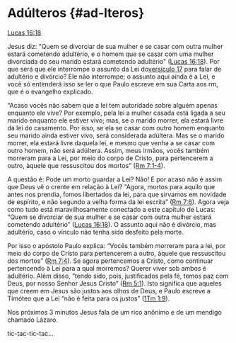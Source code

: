 # **Adúlteros** {#ad-lteros}

[Lucas 16:18](http://bibliaonline.com.br/acf/lc/16/18)

Jesus diz: &quot;Quem se divorciar de sua mulher e se casar com outra mulher estará cometendo adultério, e o homem que se casar com uma mulher divorciada do seu marido estará cometendo adultério&quot; ([Lucas 16:18](http://bibliaonline.com.br/acf/lc/16/18)). Por que será que ele interrompe o assunto da Lei do[versículo 17](http://bibliaonline.com.br/acf/lc/16/17) para falar de adultério e divórcio? Ele não interrompe; o assunto aqui ainda é a Lei, e você só entenderá isso se ler o que Paulo escreve em sua Carta aos rm, que é o evangelho explicado.

“Acaso vocês não sabem que a lei tem autoridade sobre alguém apenas enquanto ele vive? Por exemplo, pela lei a mulher casada está ligada a seu marido enquanto ele estiver vivo; mas, se o marido morrer, ela estará livre da lei do casamento. Por isso, se ela se casar com outro homem enquanto seu marido ainda estiver vivo, será considerada adúltera. Mas se o marido morrer, ela estará livre daquela lei, e mesmo que venha a se casar com outro homem, não será adúltera. Assim, meus irmãos, vocês também morreram para a Lei, por meio do corpo de Cristo, para pertencerem a outro, àquele que ressuscitou dos mortos” ([Rm 7:1-4](http://bibliaonline.com.br/acf/rm/7/1-4)).

A questão é: Pode um morto guardar a Lei? Não! E por acaso não é assim que Deus vê o crente em relação à Lei? “Agora, mortos para aquilo que antes nos prendia, fomos libertados da lei, para que sirvamos em novidade de espírito, e não segundo a velha forma da lei escrita” ([Rm 7:6](http://bibliaonline.com.br/acf/rm/7/6)). Agora veja como tudo está maravilhosamente conectado a este capítulo de Lucas: “Quem se divorciar de sua mulher e se casar com outra mulher estará cometendo adultério” ([Lucas 16:18](http://bibliaonline.com.br/acf/lc/16/18)). O assunto aqui não é divórcio, mas adultério, caso o vínculo não tenha sido desfeito pela morte.

Por isso o apóstolo Paulo explica: “Vocês também morreram para a lei, por meio do corpo de Cristo para pertencerem a outro, àquele que ressuscitou dos mortos” ([Rm 7:4](http://bibliaonline.com.br/acf/rm/7/4)). Se agora pertencemos a Cristo, como continuar pertencendo à Lei para a qual morremos? Querer viver sob ambos é adultério. Além disso, “tendo sido, pois, justificados pela fé, temos paz com Deus, por nosso Senhor Jesus Cristo” ([Rm 5:1](http://bibliaonline.com.br/acf/rm/5/1)). Isto significa que aqueles que creem em Jesus são justos aos olhos de Deus, e Paulo escreve a Timóteo que a Lei “não é feita para os justos” ([1Tm 1:9](http://bibliaonline.com.br/acf/1tm/1/9)).

Nos próximos 3 minutos Jesus fala de um rico anônimo e de um mendigo chamado Lázaro.

tic-tac-tic-tac...
